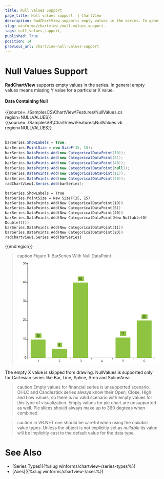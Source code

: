 ```yaml
---
title: Null Values Support 
page_title: Null values support  | ChartView
description: RadChartView supports empty values in the series. In general empty values means missing Y value for a particular X value.
slug: winforms/chartview-/null-values-support-
tags: null,values,support,
published: True
position: 14
previous_url: chartview-null-values-support
---
```


# Null Values Support

__RadChartView__ supports empty values in the series. In general empty values means missing Y value for a particular X value.

#### Data Containing Null

{{source=..\SamplesCS\ChartView\Features\NullValues.cs region=NULLVALUES}} 
{{source=..\SamplesVB\ChartView\Features\NullValues.vb region=NULLVALUES}} 

````C#
            
barSeries.ShowLabels = true;
barSeries.PointSize = new SizeF(15, 15);
barSeries.DataPoints.Add(new CategoricalDataPoint(10));
barSeries.DataPoints.Add(new CategoricalDataPoint(5));
barSeries.DataPoints.Add(new CategoricalDataPoint(40));
barSeries.DataPoints.Add(new CategoricalDataPoint(null));
barSeries.DataPoints.Add(new CategoricalDataPoint(11));
barSeries.DataPoints.Add(new CategoricalDataPoint(20));
radChartView1.Series.Add(barSeries);

````
````VB.NET
barSeries.ShowLabels = True
barSeries.PointSize = New SizeF(15, 15)
barSeries.DataPoints.Add(New CategoricalDataPoint(10))
barSeries.DataPoints.Add(New CategoricalDataPoint(5))
barSeries.DataPoints.Add(New CategoricalDataPoint(40))
barSeries.DataPoints.Add(New CategoricalDataPoint(New Nullable(Of Double)()))
barSeries.DataPoints.Add(New CategoricalDataPoint(11))
barSeries.DataPoints.Add(New CategoricalDataPoint(20))
radChartView1.Series.Add(barSeries)

````

{{endregion}}

>caption Figure 1: BarSeries With Null DataPoint
![chartview-null-values-support 001](images/chartview-null-values-support001.png)

The empty X value is skipped from drawing. NullValues is supported only for Cartesian series like Bar, Line, Spline, Area and SplineArea.

>caution Empty values for financial series is unsupported scenario. OHLC and Candlestick series always know their Open, Close, High and Low values, so  there is no valid scenario with empty values for this type of visualization.
>Empty values for pie chart are unsupported as well. Pie slices should always make up to 360 degrees when combined.
>

>caution In VB.NET one should be careful when using the *nullable* value types. Unless the object is not explicitly set as *nullable* its value will be implicitly cast to the default value for the data type. 
>

# See Also

* [Series Types]({%slug winforms/chartview-/series-types%})
* [Axes]({%slug winforms/chartview-/axes%})